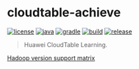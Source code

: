 # cloudtable-achieve

[![license](https://img.shields.io/badge/license-MIT-green.svg?style=flat&logo=github)](https://www.mit-license.org)
[![java](https://img.shields.io/badge/java-1.8-brightgreen.svg?style=flat&logo=java)](https://www.oracle.com/java/technologies/javase-downloads.html)
[![gradle](https://img.shields.io/badge/gradle-6.3-brightgreen.svg?style=flat&logo=gradle)](https://docs.gradle.org/6.3/userguide/installation.html)
[![build](https://github.com/aaric/cloudtable-achieve/workflows/build/badge.svg)](https://github.com/aaric/cloudtable-achieve/actions)
[![release](https://img.shields.io/badge/release-0.0.1-blue.svg)](https://github.com/aaric/cloudtable-achieve/releases)

> Huawei CloudTable Learning.

[Hadoop version support matrix](http://hbase.apache.org/book.html#hadoop)
